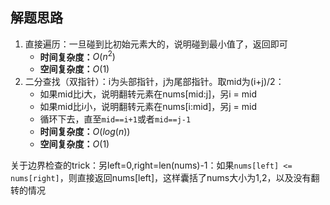 ## 解题思路
1. 直接遍历：一旦碰到比初始元素大的，说明碰到最小值了，返回即可
    + <b>时间复杂度：</b>$O(n^2)$
    + <b>空间复杂度：</b>$O(1)$
2. 二分查找（双指针）：i为头部指针，j为尾部指针。取mid为(i+j)/2：
    + 如果mid比i大，说明翻转元素在nums[mid:j]，另i = mid
    + 如果mid比i小，说明翻转元素在nums[i:mid]，另j = mid
    + 循环下去，直至`mid==i+1`或者`mid==j-1`
    + <b>时间复杂度：</b>$O(log(n))$
    + <b>空间复杂度：</b>$O(1)$

关于边界检查的trick：另left=0,right=len(nums)-1：如果`nums[left] <= nums[right]`，则直接返回nums[left]，这样囊括了nums大小为1,2，以及没有翻转的情况
